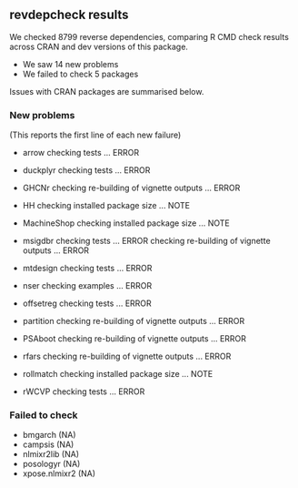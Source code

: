 ## revdepcheck results

We checked 8799 reverse dependencies, comparing R CMD check results across CRAN and dev versions of this package.

 * We saw 14 new problems
 * We failed to check 5 packages

Issues with CRAN packages are summarised below.

### New problems
(This reports the first line of each new failure)

* arrow
  checking tests ... ERROR

* duckplyr
  checking tests ... ERROR

* GHCNr
  checking re-building of vignette outputs ... ERROR

* HH
  checking installed package size ... NOTE

* MachineShop
  checking installed package size ... NOTE

* msigdbr
  checking tests ... ERROR
  checking re-building of vignette outputs ... ERROR

* mtdesign
  checking tests ... ERROR

* nser
  checking examples ... ERROR

* offsetreg
  checking tests ... ERROR

* partition
  checking re-building of vignette outputs ... ERROR

* PSAboot
  checking re-building of vignette outputs ... ERROR

* rfars
  checking re-building of vignette outputs ... ERROR

* rollmatch
  checking installed package size ... NOTE

* rWCVP
  checking tests ... ERROR

### Failed to check

* bmgarch       (NA)
* campsis       (NA)
* nlmixr2lib    (NA)
* posologyr     (NA)
* xpose.nlmixr2 (NA)

